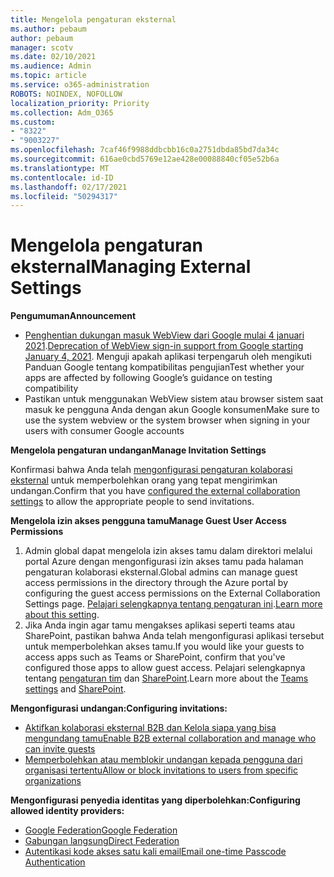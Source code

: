 ```yaml
---
title: Mengelola pengaturan eksternal
ms.author: pebaum
author: pebaum
manager: scotv
ms.date: 02/10/2021
ms.audience: Admin
ms.topic: article
ms.service: o365-administration
ROBOTS: NOINDEX, NOFOLLOW
localization_priority: Priority
ms.collection: Adm_O365
ms.custom:
- "8322"
- "9003227"
ms.openlocfilehash: 7caf46f9988ddbcbb16c0a2751dbda85bd7da34c
ms.sourcegitcommit: 616ae0cbd5769e12ae428e00088840cf05e52b6a
ms.translationtype: MT
ms.contentlocale: id-ID
ms.lasthandoff: 02/17/2021
ms.locfileid: "50294317"
---
```

# <a name="managing-external-settings"></a><span data-ttu-id="f84ba-102">Mengelola pengaturan eksternal</span><span class="sxs-lookup"><span data-stu-id="f84ba-102">Managing External Settings</span></span>

<span data-ttu-id="f84ba-103">**Pengumuman**</span><span class="sxs-lookup"><span data-stu-id="f84ba-103">**Announcement**</span></span>

- <span data-ttu-id="f84ba-104">[Penghentian dukungan masuk WebView dari Google mulai 4 januari 2021](https://docs.microsoft.com/azure/active-directory/external-identities/google-federation?WT.mc_id=Portal-Microsoft_Azure_Support#deprecation-of-webview-sign-in-support).</span><span class="sxs-lookup"><span data-stu-id="f84ba-104">[Deprecation of WebView sign-in support from Google starting January 4, 2021](https://docs.microsoft.com/azure/active-directory/external-identities/google-federation?WT.mc_id=Portal-Microsoft_Azure_Support#deprecation-of-webview-sign-in-support).</span></span> <span data-ttu-id="f84ba-105">Menguji apakah aplikasi terpengaruh oleh mengikuti Panduan Google tentang kompatibilitas pengujian</span><span class="sxs-lookup"><span data-stu-id="f84ba-105">Test whether your apps are affected by following Google’s guidance on testing compatibility</span></span>
- <span data-ttu-id="f84ba-106">Pastikan untuk menggunakan WebView sistem atau browser sistem saat masuk ke pengguna Anda dengan akun Google konsumen</span><span class="sxs-lookup"><span data-stu-id="f84ba-106">Make sure to use the system webview or the system browser when signing in your users with consumer Google accounts</span></span>

<span data-ttu-id="f84ba-107">**Mengelola pengaturan undangan**</span><span class="sxs-lookup"><span data-stu-id="f84ba-107">**Manage Invitation Settings**</span></span>

<span data-ttu-id="f84ba-108">Konfirmasi bahwa Anda telah [mengonfigurasi pengaturan kolaborasi eksternal](https://docs.microsoft.com/azure/active-directory/external-identities/delegate-invitations?WT.mc_id=Portal-Microsoft_Azure_Support) untuk memperbolehkan orang yang tepat mengirimkan undangan.</span><span class="sxs-lookup"><span data-stu-id="f84ba-108">Confirm that you have [configured the external collaboration settings](https://docs.microsoft.com/azure/active-directory/external-identities/delegate-invitations?WT.mc_id=Portal-Microsoft_Azure_Support) to allow the appropriate people to send invitations.</span></span>

<span data-ttu-id="f84ba-109">**Mengelola izin akses pengguna tamu**</span><span class="sxs-lookup"><span data-stu-id="f84ba-109">**Manage Guest User Access Permissions**</span></span>

1. <span data-ttu-id="f84ba-110">Admin global dapat mengelola izin akses tamu dalam direktori melalui portal Azure dengan mengonfigurasi izin akses tamu pada halaman pengaturan kolaborasi eksternal.</span><span class="sxs-lookup"><span data-stu-id="f84ba-110">Global admins can manage guest access permissions in the directory through the Azure portal by configuring the guest access permissions on the External Collaboration Settings page.</span></span> <span data-ttu-id="f84ba-111">[Pelajari selengkapnya tentang pengaturan ini](https://docs.microsoft.com/azure/active-directory/fundamentals/users-default-permissions?WT.mc_id=Portal-Microsoft_Azure_Support).</span><span class="sxs-lookup"><span data-stu-id="f84ba-111">[Learn more about this setting](https://docs.microsoft.com/azure/active-directory/fundamentals/users-default-permissions?WT.mc_id=Portal-Microsoft_Azure_Support).</span></span>
2. <span data-ttu-id="f84ba-112">Jika Anda ingin agar tamu mengakses aplikasi seperti teams atau SharePoint, pastikan bahwa Anda telah mengonfigurasi aplikasi tersebut untuk memperbolehkan akses tamu.</span><span class="sxs-lookup"><span data-stu-id="f84ba-112">If you would like your guests to access apps such as Teams or SharePoint, confirm that you've configured those apps to allow guest access.</span></span> <span data-ttu-id="f84ba-113">Pelajari selengkapnya tentang [pengaturan tim](https://docs.microsoft.com/microsoftteams/guest-access?WT.mc_id=Portal-Microsoft_Azure_Support) dan [SharePoint](https://docs.microsoft.com/sharepoint/external-sharing-overview?WT.mc_id=Portal-Microsoft_Azure_Support).</span><span class="sxs-lookup"><span data-stu-id="f84ba-113">Learn more about the [Teams settings](https://docs.microsoft.com/microsoftteams/guest-access?WT.mc_id=Portal-Microsoft_Azure_Support) and [SharePoint](https://docs.microsoft.com/sharepoint/external-sharing-overview?WT.mc_id=Portal-Microsoft_Azure_Support).</span></span>

<span data-ttu-id="f84ba-114">**Mengonfigurasi undangan:**</span><span class="sxs-lookup"><span data-stu-id="f84ba-114">**Configuring invitations:**</span></span>

- [<span data-ttu-id="f84ba-115">Aktifkan kolaborasi eksternal B2B dan Kelola siapa yang bisa mengundang tamu</span><span class="sxs-lookup"><span data-stu-id="f84ba-115">Enable B2B external collaboration and manage who can invite guests</span></span>](https://docs.microsoft.com/azure/active-directory/b2b/delegate-invitations?WT.mc_id=Portal-Microsoft_Azure_Support)
- [<span data-ttu-id="f84ba-116">Memperbolehkan atau memblokir undangan kepada pengguna dari organisasi tertentu</span><span class="sxs-lookup"><span data-stu-id="f84ba-116">Allow or block invitations to users from specific organizations</span></span>](https://docs.microsoft.com/azure/active-directory/b2b/allow-deny-list?WT.mc_id=Portal-Microsoft_Azure_Support)

<span data-ttu-id="f84ba-117">**Mengonfigurasi penyedia identitas yang diperbolehkan:**</span><span class="sxs-lookup"><span data-stu-id="f84ba-117">**Configuring allowed identity providers:**</span></span>

- [<span data-ttu-id="f84ba-118">Google Federation</span><span class="sxs-lookup"><span data-stu-id="f84ba-118">Google Federation</span></span>](https://docs.microsoft.com/azure/active-directory/b2b/google-federation?WT.mc_id=Portal-Microsoft_Azure_Support)
- [<span data-ttu-id="f84ba-119">Gabungan langsung</span><span class="sxs-lookup"><span data-stu-id="f84ba-119">Direct Federation</span></span>](https://docs.microsoft.com/azure/active-directory/b2b/direct-federation?WT.mc_id=Portal-Microsoft_Azure_Support)
- [<span data-ttu-id="f84ba-120">Autentikasi kode akses satu kali email</span><span class="sxs-lookup"><span data-stu-id="f84ba-120">Email one-time Passcode Authentication</span></span>](https://docs.microsoft.com/azure/active-directory/b2b/one-time-passcode?WT.mc_id=Portal-Microsoft_Azure_Support)
